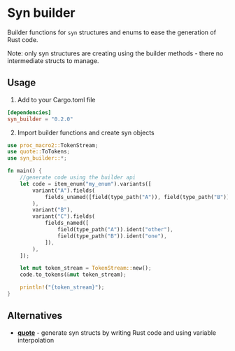 # Syn builder
Builder functions for `syn` structures and enums to ease the generation of Rust code.

Note: only syn structures are creating using the builder methods - there no intermediate structs to manage.

## Usage
1. Add to your Cargo.toml file
```toml
[dependencies]
syn_builder = "0.2.0"
```

2. Import builder functions and create syn objects
```rust
use proc_macro2::TokenStream;
use quote::ToTokens;
use syn_builder::*;

fn main() {
    //generate code using the builder api
    let code = item_enum("my_enum").variants([
        variant("A").fields(
            fields_unamed([field(type_path("A")), field(type_path("B"))]),
        ),
        variant("B"),
        variant("C").fields(
            fields_named([
                field(type_path("A")).ident("other"),
                field(type_path("B")).ident("one"),
            ]),
        ),
    ]);

    let mut token_stream = TokenStream::new();
    code.to_tokens(&mut token_stream);

    println!("{token_stream}");
}
```

## Alternatives
- **[quote](https://github.com/dtolnay/quote)** - generate syn structs by writing Rust code and using variable interpolation

